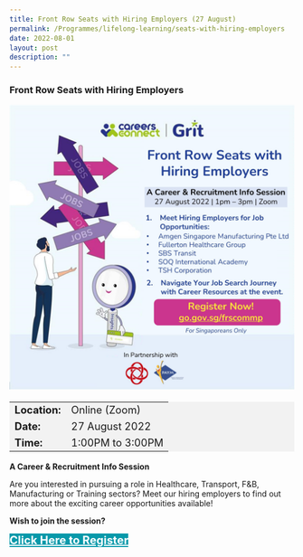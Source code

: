 ```yaml
---
title: Front Row Seats with Hiring Employers (27 August)
permalink: /Programmes/lifelong-learning/seats-with-hiring-employers
date: 2022-08-01
layout: post
description: ""
---
```

### Front Row Seats with Hiring Employers ###

<img style="width:600px; height:auto" src="/images/Programmes%20(August%202022)/Front%20Row%20Seats%20with%20Hiring%20Employers.jpg">

<table  style="font-size:130%; background-color:#f2f2f2">
	<tbody>
		<tr>
			 <td><b>Location:</b></td><td>Online (Zoom)</td>
		</tr>
		<tr>
			 <td><b>Date:</b> </td><td>27 August 2022</td>
		</tr>
		<tr>
			 <td><b>Time:</b> </td><td>1:00PM to 3:00PM</td>
		</tr>
	</tbody>
</table>

<b>A Career & Recruitment Info Session</b>

Are you interested in pursuing a role in Healthcare, Transport, F&B, Manufacturing or Training sectors? Meet our hiring employers to find out more about the exciting career opportunities available!

<b>Wish to join the session?</b>
<div>
	<a href="https://go.gov.sg/frscommp" style="font-size:20px; width:35%; height:60px; background-color:#0899AA; color:white" class="bp-button"><b>Click Here to Register</b></a>
</div>